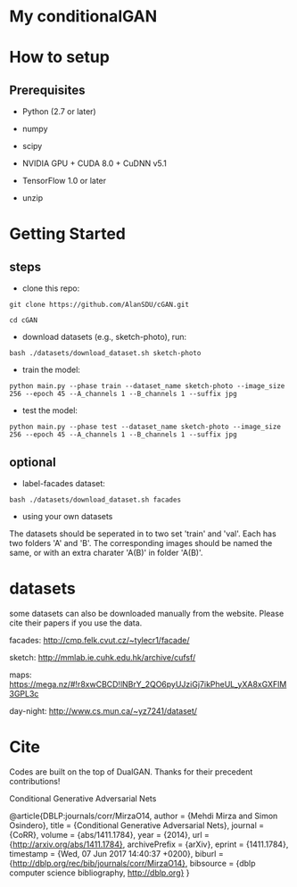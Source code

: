 
 # My conditionalGAN

# How to setup

## Prerequisites

* Python (2.7 or later)

* numpy

* scipy

* NVIDIA GPU + CUDA 8.0 + CuDNN v5.1

* TensorFlow 1.0 or later

* unzip


# Getting Started
## steps

* clone this repo:

```
git clone https://github.com/AlanSDU/cGAN.git

cd cGAN
```

* download datasets (e.g., sketch-photo), run:

```
bash ./datasets/download_dataset.sh sketch-photo
```

* train the model:

```
python main.py --phase train --dataset_name sketch-photo --image_size 256 --epoch 45 --A_channels 1 --B_channels 1 --suffix jpg
```

* test the model:

```
python main.py --phase test --dataset_name sketch-photo --image_size 256 --epoch 45 --A_channels 1 --B_channels 1 --suffix jpg
```

## optional

* label-facades dataset:
```
bash ./datasets/download_dataset.sh facades
```
* using your own datasets

The datasets should be seperated in to two set 'train' and 'val'. Each has two folders 'A' and 'B'. The corresponding images should be named the same, or with an extra charater 'A(B)' in folder 'A(B)'.


# datasets

some datasets can also be downloaded manually from the website. Please cite their papers if you use the data. 

facades: http://cmp.felk.cvut.cz/~tylecr1/facade/

sketch: http://mmlab.ie.cuhk.edu.hk/archive/cufsf/

maps: https://mega.nz/#!r8xwCBCD!lNBrY_2QO6pyUJziGj7ikPheUL_yXA8xGXFlM3GPL3c

day-night: http://www.cs.mun.ca/~yz7241/dataset/



# Cite

Codes are built on the top of DualGAN. Thanks for their precedent contributions!

Conditional Generative Adversarial Nets

@article{DBLP:journals/corr/MirzaO14,
  author    = {Mehdi Mirza and
               Simon Osindero},
  title     = {Conditional Generative Adversarial Nets},
  journal   = {CoRR},
  volume    = {abs/1411.1784},
  year      = {2014},
  url       = {http://arxiv.org/abs/1411.1784},
  archivePrefix = {arXiv},
  eprint    = {1411.1784},
  timestamp = {Wed, 07 Jun 2017 14:40:37 +0200},
  biburl    = {http://dblp.org/rec/bib/journals/corr/MirzaO14},
  bibsource = {dblp computer science bibliography, http://dblp.org}
}
